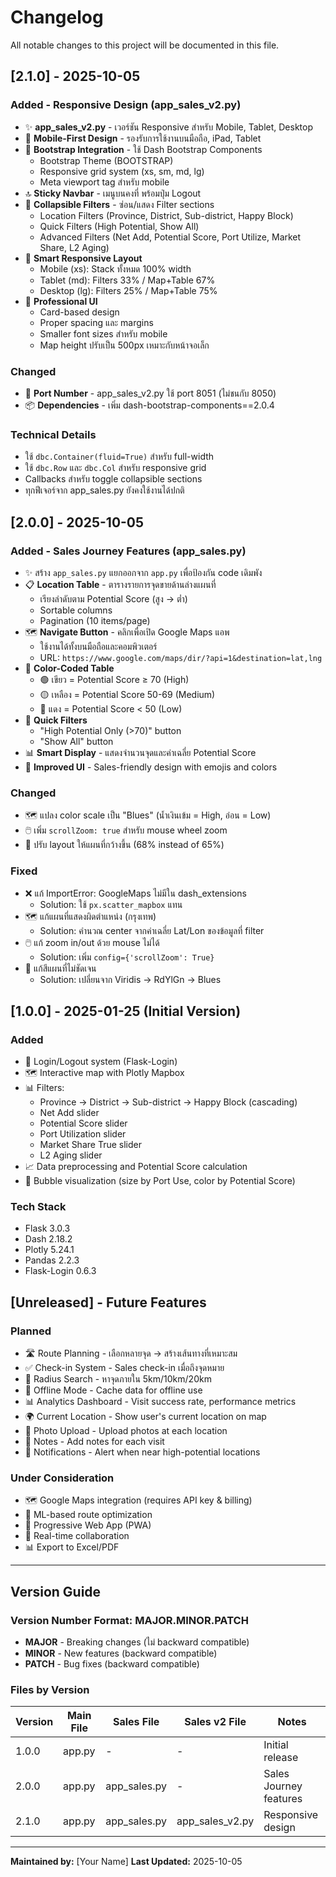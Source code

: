 # Changelog

All notable changes to this project will be documented in this file.

## [2.1.0] - 2025-10-05

### Added - Responsive Design (app_sales_v2.py)
- ✨ **app_sales_v2.py** - เวอร์ชัน Responsive สำหรับ Mobile, Tablet, Desktop
- 📱 **Mobile-First Design** - รองรับการใช้งานบนมือถือ, iPad, Tablet
- 🎨 **Bootstrap Integration** - ใช้ Dash Bootstrap Components
  - Bootstrap Theme (BOOTSTRAP)
  - Responsive grid system (xs, sm, md, lg)
  - Meta viewport tag สำหรับ mobile
- 🔝 **Sticky Navbar** - เมนูบนคงที่ พร้อมปุ่ม Logout
- 📂 **Collapsible Filters** - ซ่อน/แสดง Filter sections
  - Location Filters (Province, District, Sub-district, Happy Block)
  - Quick Filters (High Potential, Show All)
  - Advanced Filters (Net Add, Potential Score, Port Utilize, Market Share, L2 Aging)
- 📏 **Smart Responsive Layout**
  - Mobile (xs): Stack ทั้งหมด 100% width
  - Tablet (md): Filters 33% / Map+Table 67%
  - Desktop (lg): Filters 25% / Map+Table 75%
- 🎯 **Professional UI**
  - Card-based design
  - Proper spacing และ margins
  - Smaller font sizes สำหรับ mobile
  - Map height ปรับเป็น 500px เหมาะกับหน้าจอเล็ก

### Changed
- 🔢 **Port Number** - app_sales_v2.py ใช้ port 8051 (ไม่ชนกับ 8050)
- 📦 **Dependencies** - เพิ่ม dash-bootstrap-components==2.0.4

### Technical Details
- ใช้ `dbc.Container(fluid=True)` สำหรับ full-width
- ใช้ `dbc.Row` และ `dbc.Col` สำหรับ responsive grid
- Callbacks สำหรับ toggle collapsible sections
- ทุกฟีเจอร์จาก app_sales.py ยังคงใช้งานได้ปกติ

## [2.0.0] - 2025-10-05

### Added - Sales Journey Features (app_sales.py)
- ✨ สร้าง `app_sales.py` แยกออกจาก `app.py` เพื่อป้องกัน code เดิมพัง
- 📋 **Location Table** - ตารางรายการจุดขายด้านล่างแผนที่
  - เรียงลำดับตาม Potential Score (สูง → ต่ำ)
  - Sortable columns
  - Pagination (10 items/page)
- 🗺️ **Navigate Button** - คลิกเพื่อเปิด Google Maps แอพ
  - ใช้งานได้ทั้งบนมือถือและคอมพิวเตอร์
  - URL: `https://www.google.com/maps/dir/?api=1&destination=lat,lng`
- 🎨 **Color-Coded Table**
  - 🟢 เขียว = Potential Score ≥ 70 (High)
  - 🟡 เหลือง = Potential Score 50-69 (Medium)
  - 🔴 แดง = Potential Score < 50 (Low)
- 🎯 **Quick Filters**
  - "High Potential Only (>70)" button
  - "Show All" button
- 📊 **Smart Display** - แสดงจำนวนจุดและค่าเฉลี่ย Potential Score
- 🎨 **Improved UI** - Sales-friendly design with emojis and colors

### Changed
- 🗺️ แปลง color scale เป็น "Blues" (น้ำเงินเข้ม = High, อ่อน = Low)
- 🖱️ เพิ่ม `scrollZoom: true` สำหรับ mouse wheel zoom
- 📐 ปรับ layout ให้แผนที่กว้างขึ้น (68% instead of 65%)

### Fixed
- ❌ แก้ ImportError: GoogleMaps ไม่มีใน dash_extensions
  - Solution: ใช้ `px.scatter_mapbox` แทน
- 🗺️ แก้แผนที่แสดงผิดตำแหน่ง (กรุงเทพ)
  - Solution: คำนวณ center จากค่าเฉลี่ย Lat/Lon ของข้อมูลที่ filter
- 🖱️ แก้ zoom in/out ด้วย mouse ไม่ได้
  - Solution: เพิ่ม `config={'scrollZoom': True}`
- 🎨 แก้สีแผนที่ไม่ชัดเจน
  - Solution: เปลี่ยนจาก Viridis → RdYlGn → Blues

## [1.0.0] - 2025-01-25 (Initial Version)

### Added
- 🔐 Login/Logout system (Flask-Login)
- 🗺️ Interactive map with Plotly Mapbox
- 📊 Filters:
  - Province → District → Sub-district → Happy Block (cascading)
  - Net Add slider
  - Potential Score slider
  - Port Utilization slider
  - Market Share True slider
  - L2 Aging slider
- 📈 Data preprocessing and Potential Score calculation
- 🎨 Bubble visualization (size by Port Use, color by Potential Score)

### Tech Stack
- Flask 3.0.3
- Dash 2.18.2
- Plotly 5.24.1
- Pandas 2.2.3
- Flask-Login 0.6.3

## [Unreleased] - Future Features

### Planned
- 🛣️ Route Planning - เลือกหลายจุด → สร้างเส้นทางที่เหมาะสม
- ✅ Check-in System - Sales check-in เมื่อถึงจุดหมาย
- 📍 Radius Search - หาจุดภายใน 5km/10km/20km
- 📴 Offline Mode - Cache data for offline use
- 📊 Analytics Dashboard - Visit success rate, performance metrics
- 🌍 Current Location - Show user's current location on map
- 📸 Photo Upload - Upload photos at each location
- 📝 Notes - Add notes for each visit
- 🔔 Notifications - Alert when near high-potential locations

### Under Consideration
- 🗺️ Google Maps integration (requires API key & billing)
- 🎯 ML-based route optimization
- 📱 Progressive Web App (PWA)
- 🔄 Real-time collaboration
- 📊 Export to Excel/PDF

---

## Version Guide

### Version Number Format: MAJOR.MINOR.PATCH

- **MAJOR** - Breaking changes (ไม่ backward compatible)
- **MINOR** - New features (backward compatible)
- **PATCH** - Bug fixes (backward compatible)

### Files by Version

| Version | Main File | Sales File | Sales v2 File | Notes |
|---------|-----------|------------|---------------|-------|
| 1.0.0   | app.py    | -          | -             | Initial release |
| 2.0.0   | app.py    | app_sales.py | -           | Sales Journey features |
| 2.1.0   | app.py    | app_sales.py | app_sales_v2.py | Responsive design |

---

**Maintained by:** [Your Name]
**Last Updated:** 2025-10-05
